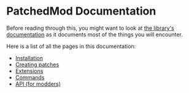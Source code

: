 # PatchedMod Documentation

Before reading through this, you might want to look at [the library's documentation](https://github.com/EnderTurret/Patched/blob/main/docs/index.md) as it documents most of the things you will encounter.

Here is a list of all the pages in this documentation:
* [Installation](installation.md)
* [Creating patches](creating_patches.md)
* [Extensions](extensions.md)
* [Commands](commands.md)
* [API (for modders)](api.md)